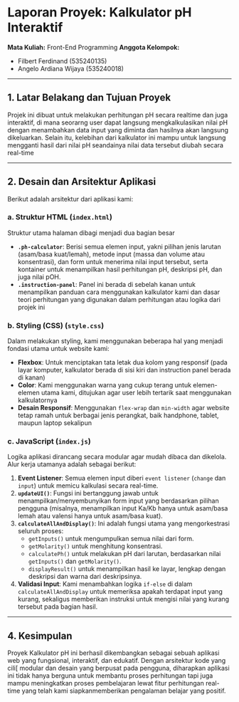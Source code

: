 # Laporan Proyek: Kalkulator pH Interaktif

**Mata Kuliah:** Front-End Programming
**Anggota Kelompok:**
- Filbert Ferdinand (535240135)
- Angelo Ardiana Wijaya (535240018)

---

## 1. Latar Belakang dan Tujuan Proyek

Projek ini dibuat untuk melakukan perhitungan pH secara realtime dan juga interaktif, di mana seorarng user dapat langsung mengkalkulasikan nilai pH dengan menambahkan data input yang diminta dan hasilnya akan langsung dikeluarkan. Selain itu, kelebihan dari kalkulator ini mampu untuk langsung mengganti hasil dari nilai pH seandainya nilai data tersebut diubah secara real-time

---

## 2. Desain dan Arsitektur Aplikasi

Berikut adalah arsitektur dari aplikasi kami:

### a. Struktur HTML (`index.html`)
Struktur utama halaman dibagi menjadi dua bagian besar
- **`.ph-calculator`**: Berisi semua elemen input, yakni pilihan jenis larutan (asam/basa kuat/lemah), metode input (massa dan volume atau konsentrasi), dan form untuk menerima nilai input tersebut, serta kontainer untuk menampilkan hasil perhitungan pH, deskripsi pH, dan juga nilai pOH.
- **`.instruction-panel`**: Panel ini berada di sebelah kanan untuk menampilkan panduan cara menggunakan kalkulator kami dan dasar teori perhitungan yang digunakan dalam perhitungan atau logika dari projek ini

### b. Styling (CSS) (`style.css`)
Dalam melakukan styling, kami menggunakan beberapa hal yang menjadi fondasi utama untuk website kami:
- **Flexbox**: Untuk menciptakan tata letak dua kolom yang responsif (pada layar komputer, kalkulator berada di sisi kiri dan instruction panel berada di kanan)
- **Color**: Kami menggunakan warna yang cukup terang untuk elemen-elemen utama kami, ditujukan agar user lebih tertarik saat menggunakan kalkulatornya
- **Desain Responsif**: Menggunakan `flex-wrap` dan `min-width` agar website tetap ramah untuk berbagai jenis perangkat, baik handphone, tablet, maupun laptop sekalipun

### c. JavaScript (`index.js`)
Logika aplikasi dirancang secara modular agar mudah dibaca dan dikelola. Alur kerja utamanya adalah sebagai berikut:
1.  **Event Listener**: Semua elemen input diberi `event listener` (`change` dan `input`) untuk memicu kalkulasi secara real-time.
2.  **`updateUI()`**: Fungsi ini bertanggung jawab untuk menampilkan/menyembunyikan form input yang berdasarkan pilihan pengguna (misalnya, menampilkan input Ka/Kb hanya untuk asam/basa lemah atau valensi hanya untuk asam/basa kuat).
3.  **`calculateAllAndDisplay()`**: Ini adalah fungsi utama yang mengorkestrasi seluruh proses:
    - `getInputs()` untuk mengumpulkan semua nilai dari form.
    - `getMolarity()` untuk menghitung konsentrasi.
    - `calculatePh()` untuk melakukan pH dari larutan, berdasarkan nilai `getInputs()` dan `getMolarity()`.
    - `displayResult()` untuk menampilkan hasil ke layar, lengkap dengan deskripsi dan warna dari deskripsinya.
4.  **Validasi Input**: Kami menambahkan logika `if-else` di dalam `calculateAllAndDisplay` untuk memeriksa apakah terdapat input yang kurang, sekaligus memberikan instruksi untuk mengisi nilai yang kurang tersebut pada bagian hasil.

---

## 4. Kesimpulan

Proyek Kalkulator pH ini berhasil dikembangkan sebagai sebuah aplikasi web yang fungsional, interaktif, dan edukatif. Dengan arsitektur kode yang cili[ modular dan desain yang berpusat pada pengguna, diharapkan aplikasi ini tidak hanya berguna untuk membantu proses perhitungan tapi juga mampu meningkatkan proses pembelajaran lewat fitur perhitungan real-time yang telah kami siapkanmemberikan pengalaman belajar yang positif.

